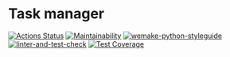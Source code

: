# Task manager

[![Actions Status](https://github.com/Corrosion667/python-project-lvl4/workflows/hexlet-check/badge.svg)](https://github.com/Corrosion667/python-project-lvl4/actions)
[![Maintainability](https://api.codeclimate.com/v1/badges/d980190b8c72057a5ed0/maintainability)](https://codeclimate.com/github/Corrosion667/python-project-lvl4/maintainability)
[![wemake-python-styleguide](https://img.shields.io/badge/style-wemake-000000.svg)](https://github.com/wemake-services/wemake-python-styleguide)
[![linter-and-test-check](https://github.com/Corrosion667/python-project-lvl4/actions/workflows/linter-and-test-check.yml/badge.svg)](https://github.com/Corrosion667/python-project-lvl4/actions/workflows/linter-and-test-check.yml)
[![Test Coverage](https://api.codeclimate.com/v1/badges/d980190b8c72057a5ed0/test_coverage)](https://codeclimate.com/github/Corrosion667/python-project-lvl4/test_coverage)